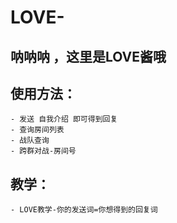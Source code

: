 # LOVE-

## 呐呐呐 ，这里是LOVE酱哦

## 使用方法：

	- 发送 自我介绍 即可得到回复
	- 查询房间列表
	- 战队查询
	- 跨群对战-房间号

## 教学：

	- LOVE教学-你的发送词=你想得到的回复词
